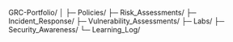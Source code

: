 GRC-Portfolio/
│
├─ Policies/
├─ Risk_Assessments/
├─ Incident_Response/
├─ Vulnerability_Assessments/
├─ Labs/
├─ Security_Awareness/
└─ Learning_Log/
